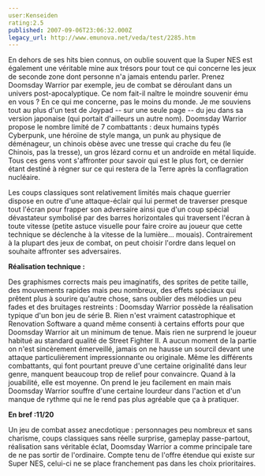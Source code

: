 ```yaml
---
user:Kenseiden
rating:2.5
published: 2007-09-06T23:06:32.000Z
legacy_url: http://www.emunova.net/veda/test/2285.htm
---
```

En dehors de ses hits bien connus, on oublie souvent que la Super NES est également une véritable mine aux trésors pour tout ce qui concerne les jeux de seconde zone dont personne n'a jamais entendu parler. Prenez Doomsday Warrior par exemple, jeu de combat se déroulant dans un univers post-apocalyptique. Ce nom fait-il naître le moindre souvenir ému en vous ? En ce qui me concerne, pas le moins du monde. Je me souviens tout au plus d'un test de Joypad -- sur une seule page -- du jeu dans sa version japonaise (qui portait d'ailleurs un autre nom). Doomsday Warrior propose le nombre limité de 7 combattants : deux humains typés Cyberpunk, une héroïne de style manga, un punk au physique de déménageur, un chinois obèse avec une tresse qui crache du feu (le Chinois, pas la tresse), un gros lézard cornu et un androïde en métal liquide. Tous ces gens vont s'affronter pour savoir qui est le plus fort, ce dernier étant destiné à régner sur ce qui restera de la Terre après la conflagration nucléaire.  

  

Les coups classiques sont relativement limités mais chaque guerrier dispose en outre d'une attaque-éclair qui lui permet de traverser presque tout l'écran pour frapper son adversaire ainsi que d'un coup spécial dévastateur symbolisé par des barres horizontales qui traversent l'écran à toute vitesse (petite astuce visuelle pour faire croire au joueur que cette technique se déclenche à la vitesse de la lumière... mouais). Contrairement à la plupart des jeux de combat, on peut choisir l'ordre dans lequel on souhaite affronter ses adversaires.  

  

**Réalisation technique :**  

Des graphismes corrects mais peu imaginatifs, des sprites de petite taille, des mouvements rapides mais peu nombreux, des effets spéciaux qui prêtent plus à sourire qu'autre chose, sans oublier des mélodies un peu fades et des bruitages restreints : Doomsday Warrior possède la réalisation typique d'un bon jeu de série B. Rien n'est vraiment catastrophique et Renovation Software a quand même consenti à certains efforts pour que Doomsday Warrior ait un minimum de tenue. Mais rien ne surprend le joueur habitué au standard qualité de Street Fighter II. A aucun moment de la partie on n'est sincèrement émerveillé, jamais on ne hausse un sourcil devant une attaque particulièrement impressionnante ou originale. Même les différents combattants, qui font pourtant preuve d'une certaine originalité dans leur genre, manquent beaucoup trop de relief pour convaincre. Quand à la jouabilité, elle est moyenne. On prend le jeu facilement en main mais Doomsday Warrior souffre d'une certaine lourdeur dans l'action et d'un manque de rythme qui ne le rend pas plus agréable que ça à pratiquer.  

  

**En bref :11/20**  

Un jeu de combat assez anecdotique : personnages peu nombreux et sans charisme, coups classiques sans réelle surprise, gameplay passe-partout, réalisation sans véritable éclat, Doomsday Warrior a comme principale tare de ne pas sortir de l'ordinaire. Compte tenu de l'offre étendue qui existe sur Super NES, celui-ci ne se place franchement pas dans les choix prioritaires.